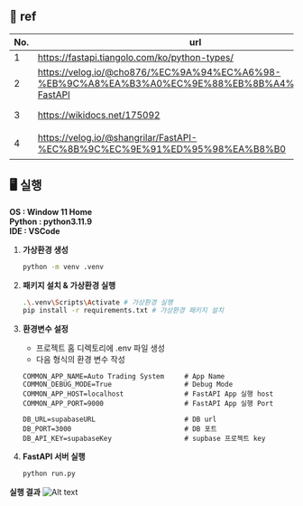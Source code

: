 ## 📜 ref
| No. | url | description |
|---|----------|-----| 
| 1 | https://fastapi.tiangolo.com/ko/python-types/| type hint
| 2 |https://velog.io/@cho876/%EC%9A%94%EC%A6%98-%EB%9C%A8%EA%B3%A0%EC%9E%88%EB%8B%A4%EB%8A%94-FastAPI | about FastAPI
| 3 |https://wikidocs.net/175092 | FastAPI wiki
| 4 |https://velog.io/@shangrilar/FastAPI-%EC%8B%9C%EC%9E%91%ED%95%98%EA%B8%B0 | FastAPI 시작 & 실행


## 🖥️ 실행
**OS : Window 11 Home**<br>
**Python : python3.11.9**<br>
**IDE : VSCode**<br>

1. **가상환경 생성**
    ```bash
    python -m venv .venv
    ```

2. **패키지 설치 & 가상환경 실행**
    ```bash
    .\.venv\Scripts\Activate # 가상환경 실행
    pip install -r requirements.txt # 가상환경 패키지 설치
    ```

3. **환경변수 설정**
    - 프로젝트 홈 디렉토리에 .env 파일 생성
    - 다음 형식의 환경 변수 작성
    ```
    COMMON_APP_NAME=Auto Trading System     # App Name
    COMMON_DEBUG_MODE=True                  # Debug Mode
    COMMON_APP_HOST=localhost               # FastAPI App 실행 host
    COMMON_APP_PORT=9000                    # FastAPI App 실행 Port

    DB_URL=supabaseURL                      # DB url
    DB_PORT=3000                            # DB 포트
    DB_API_KEY=supabaseKey                  # supbase 프로젝트 key
    ```

4. **FastAPI 서버 실행**
    ```bash
    python run.py
    ```

**실행 결과**
![Alt text](image-1.png)